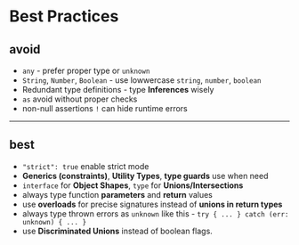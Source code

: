 # Best Practices

## avoid

- `any` - prefer proper type or `unknown`
- `String`, `Number`, `Boolean` - use lowwercase `string`, `number`, `boolean`
- Redundant type definitions - type **Inferences** wisely
- `as` avoid without proper checks
- non-null assertions `!` can hide runtime errors

---

## best
- `"strict": true` enable strict mode
- **Generics (constraints)**, **Utility Types**, **type guards** use when need
- `interface` for **Object Shapes**, `type` for **Unions/Intersections**
- always type function **parameters** and **return** values
- use **overloads** for precise signatures instead of **unions in return types**
- always type thrown errors as `unknown` like this - `try { ... } catch (err: unknown) { ... }`
- use **Discriminated Unions** instead of boolean flags.